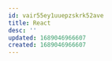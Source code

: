 ```yaml
---
id: vair55ey1uuepzskrk52ave
title: React
desc: ''
updated: 1689046966607
created: 1689046966607
---
```

